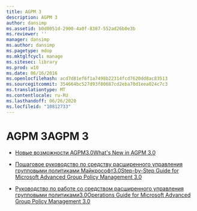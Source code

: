 ```yaml
---
title: AGPM 3
description: AGPM 3
author: dansimp
ms.assetid: b0d0051d-2900-4a0f-8307-552ad26b0e3b
ms.reviewer: ''
manager: dansimp
ms.author: dansimp
ms.pagetype: mdop
ms.mktglfcycl: manage
ms.sitesec: library
ms.prod: w10
ms.date: 06/16/2016
ms.openlocfilehash: acd7d81ef6f1a7498b22314fcd7620dd8ac83513
ms.sourcegitcommit: 354664bc527d93f80687cd2eba70d1eea024c7c3
ms.translationtype: MT
ms.contentlocale: ru-RU
ms.lasthandoff: 06/26/2020
ms.locfileid: "10812733"
---
```

# <span data-ttu-id="5e716-103">AGPM 3</span><span class="sxs-lookup"><span data-stu-id="5e716-103">AGPM 3</span></span>


-   [<span data-ttu-id="5e716-104">Новые возможности AGPM3.0</span><span class="sxs-lookup"><span data-stu-id="5e716-104">What's New in AGPM 3.0</span></span>](whats-new-in-agpm-30.md)

-   [<span data-ttu-id="5e716-105">Пошаговое руководство по средству расширенного управления групповыми политиками Майкрософт3.0</span><span class="sxs-lookup"><span data-stu-id="5e716-105">Step-by-Step Guide for Microsoft Advanced Group Policy Management 3.0</span></span>](step-by-step-guide-for-microsoft-advanced-group-policy-management-30.md)

-   [<span data-ttu-id="5e716-106">Руководство по работе со средством расширенного управления групповыми политиками3.0</span><span class="sxs-lookup"><span data-stu-id="5e716-106">Operations Guide for Microsoft Advanced Group Policy Management 3.0</span></span>](operations-guide-for-microsoft-advanced-group-policy-management-30-agpm30ops.md)

 

 





